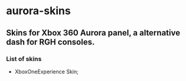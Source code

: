 # aurora-skins
## Skins for Xbox 360 Aurora panel, a alternative dash for RGH consoles.
### List of skins
- XboxOneExperience Skin;